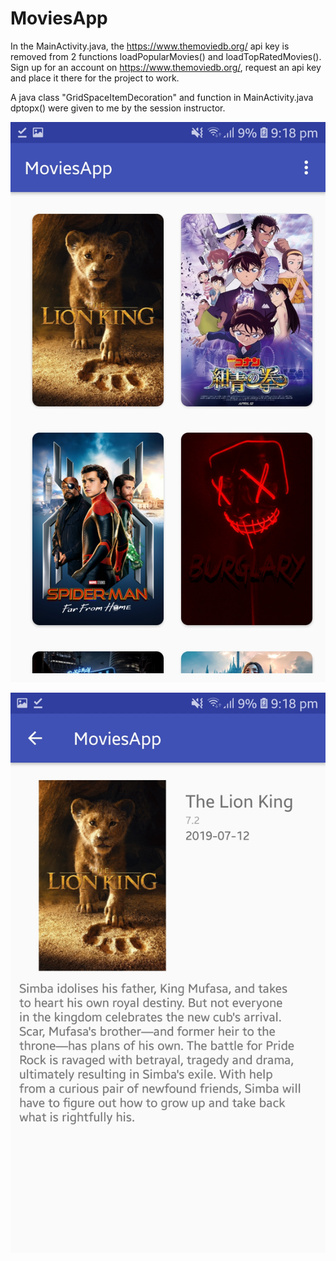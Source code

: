 # MoviesApp
In the MainActivity.java, the https://www.themoviedb.org/ api key is removed from 2 functions loadPopularMovies() and loadTopRatedMovies().
Sign up for an account on https://www.themoviedb.org/, request an api key and place it there for the project to work.

A java class "GridSpaceItemDecoration" and function in MainActivity.java dptopx() were given to me by the session instructor.

![Screenshot](Screenshot_20190726-211833_MoviesApp.jpg)

![Screenshot](Screenshot_20190726-211838_MoviesApp.jpg)
